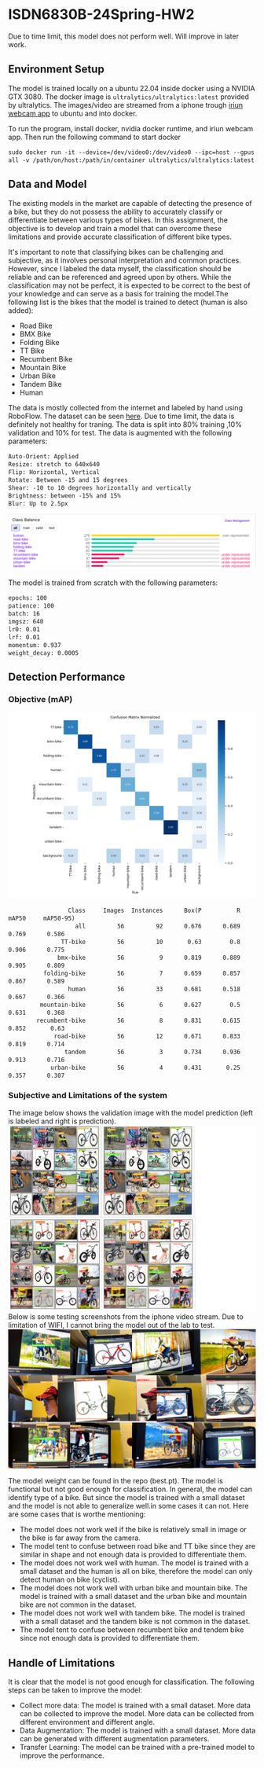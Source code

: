 # ISDN6830B-24Spring-HW2

Due to time limit, this model does not perform well. Will improve in later work.

## Environment Setup
The model is trained locally on a ubuntu 22.04 inside docker using a NVIDIA GTX 3080. The docker image is `ultralytics/ultralytics:latest` provided by ultralytics. The images/video are streamed from a iphone trough [iriun webcam app](https://iriun.com/) to ubuntu and into docker.

To run the program, install docker, nvidia docker runtime, and iriun webcam app. Then run the following command to start docker

```
sudo docker run -it --device=/dev/video0:/dev/video0 --ipc=host --gpus all -v /path/on/host:/path/in/container ultralytics/ultralytics:latest
```

## Data and Model
The existing models in the market are capable of detecting the presence of a bike, but they do not possess the ability to accurately classify or differentiate between various types of bikes. In this assignment, the objective is to develop and train a model that can overcome these limitations and provide accurate classification of different bike types.

It's important to note that classifying bikes can be challenging and subjective, as it involves personal interpretation and common practices. However, since I labeled the data myself, the classification should be reliable and can be referenced and agreed upon by others. While the classification may not be perfect, it is expected to be correct to the best of your knowledge and can serve as a basis for training the model.The following list is the bikes that the model is trained to detect (human is also added):

- Road Bike
- BMX Bike
- Folding Bike
- TT Bike
- Recumbent Bike
- Mountain Bike
- Urban Bike
- Tandem Bike
- Human

The data is mostly collected from the internet and labeled by hand using RoboFlow. The dataset can be seen [here](https://universe.roboflow.com/workspace-tcmrx/hkust-isdn6830-2024s). Due to time limit, the data is definitely not healthy for traning. The data is split into 80% training ,10% validation and 10% for test. The data is augmented with the following parameters:

```
Auto-Orient: Applied
Resize: stretch to 640x640
Flip: Horizontal, Vertical
Rotate: Between -15 and 15 degrees
Shear: -10 to 10 degrees horizontally and vertically
Brightness: between -15% and 15%
Blur: Up to 2.5px
```
![](assets/Screenshot%20from%202024-04-05%2020-58-02.png)

The model is trained from scratch with the following parameters:

```
epochs: 100
patience: 100
batch: 16
imgsz: 640
lr0: 0.01
lrf: 0.01   
momentum: 0.937
weight_decay: 0.0005
```

## Detection Performance

### Objective (mAP)
![Normalized Confusion Matrix](assets/confusion_matrix_normalized.png)

```
                 Class     Images  Instances      Box(P          R      mAP50     mAP50-95)
                   all         56         92      0.676      0.689      0.769      0.586
               TT-bike         56         10       0.63        0.8      0.906      0.775
              bmx-bike         56          9      0.819      0.889      0.905      0.809
          folding-bike         56          7      0.659      0.857      0.867      0.589
                 human         56         33      0.681      0.518      0.667      0.366
         mountain-bike         56          6      0.627        0.5      0.631      0.368
        recumbent-bike         56          8      0.831      0.615      0.852       0.63
             road-bike         56         12      0.671      0.833      0.819      0.714
                tandem         56          3      0.734      0.936      0.913      0.716
            urban-bike         56          4      0.431       0.25      0.357      0.307
```
### Subjective and Limitations of the system
The image below shows the validation image with the model prediction (left is labeled and right is prediction).
![Validation Batch](assets/label-pre.png)
Below is some testing screenshots from the iphone video stream. Due to limitation of WIFI, I cannot bring the model out of the lab to test.
![Video Stream Test](assets/test.png)

The model weight can be found in the repo (best.pt). The model is functional but not good enough for classification. In general, the model can identify type of a bike. But since the model is trained with a small dataset and the model is not able to generalize well.in some cases it can not. Here are some cases that is worthe mentioning:

- The model does not work well if the bike is relatively small in image or the bike is far away from the camera.
- The model tent to confuse between road bike and TT bike since they are similar in shape and not enough data is provided to differentiate them.
- The model does not work well with human. The model is trained with a small dataset and the human is all on bike, therefore the model can only detect human on bike (cyclist).
- The model does not work well with urban bike and mountain bike. The model is trained with a small dataset and the urban bike and mountain bike are not common in the dataset.
- The model does not work well with tandem bike. The model is trained with a small dataset and the tandem bike is not common in the dataset.
- The model tent to confuse between recumbent bike and tendem bike since not enough data is provided to differentiate them.

## Handle of Limitations
It is clear that the model is not good enough for classification. The following steps can be taken to improve the model:
- Collect more data: The model is trained with a small dataset. More data can be collected to improve the model. More data can be collected from different environment and different angle.
- Data Augmentation: The model is trained with a small dataset. More data can be generated with different augmentation parameters.
- Transfer Learning: The model can be trained with a pre-trained model to improve the performance.
